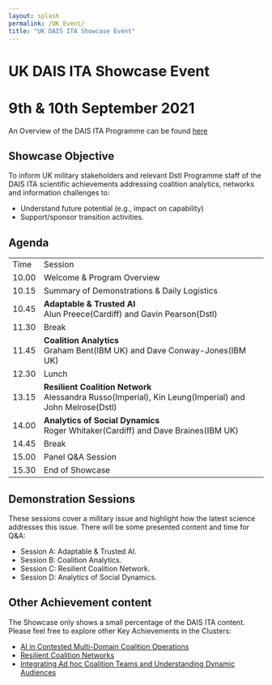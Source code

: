```yaml
---
layout: splash
permalink: /UK_Event/
title: "UK DAIS ITA Showcase Event"
---
```


# UK DAIS ITA Showcase Event
# 9th & 10th September 2021
An Overview of the DAIS ITA Programme can be found [here](/)

## Showcase Objective
To inform UK military stakeholders and relevant Dstl Programme staff of the DAIS ITA scientific achievements
addressing coalition analytics, networks and information challenges to:
* Understand future potential (e.g., impact on capability)
* Support/sponsor transition activities. 

## Agenda
<table>
  <tbody>
    <tr>
      <td>Time</td>
      <td>Session</td>
    </tr>
    <tr>
      <td>10.00</td>
      <td>Welcome & Program Overview
      </td>
    </tr>
    <tr>
      <td>10.15</td>
      <td>Summary of Demonstrations & Daily Logistics</td>
    </tr>
    <tr>
      <td>10.45</td>
      <td><b>Adaptable & Trusted AI</b><br>Alun Preece(Cardiff) and Gavin Pearson(Dstl)
    </td>
    </tr>
    <tr>
      <td>11.30</td>
      <td>Break</td>
    </tr>
    <tr>
      <td>11.45</td>
      <td><b>Coalition Analytics</b><br>Graham Bent(IBM UK) and Dave Conway-Jones(IBM UK)
      </td>
    </tr>
    <tr>
      <td>12.30</td>
      <td>Lunch</td>
    </tr>
    <tr>
      <td>13.15</td>
      <td><b>Resilient Coalition Network</b><br>Alessandra Russo(Imperial), Kin Leung(Imperial) and John Melrose(Dstl)</td>
    </tr>
    <tr>
      <td>14.00</td>
      <td><b>Analytics of Social Dynamics</b><br>Roger Whitaker(Cardiff) and Dave Braines(IBM UK)</td>
    </tr>
    <tr>
      <td>14.45</td>
      <td>Break</td>
    </tr>
    <tr>
      <td>15.00</td>
      <td>
        Panel Q&A Session
      </td>
    </tr>
    <tr>
      <td>15.30</td>
      <td>End of Showcase</td>
    </tr>
  </tbody>
</table>

## Demonstration Sessions
These sessions cover a military issue and highlight how the latest science addresses this issue. There will be some
presented content and time for Q&A:
* Session A: Adaptable & Trusted AI.
* Session B: Coalition Analytics.
* Session C: Resilient Coalition Network.
* Session D: Analytics of Social Dynamics.

## Other Achievement content
The Showcase only shows a small percentage of the DAIS ITA content. Please feel free to explore other Key
Achievements in the Clusters:
* [AI in Contested Multi-Domain Coalition Operations](/AI_Cluster)
* [Resilient Coalition Networks](/Resilient_Cluster)
* [Integrating Ad hoc Coalition Teams and Understanding Dynamic Audiences](/Integrating_Cluster/)
